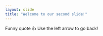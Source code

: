 ```yaml
---
layout: slide
title: "Welcome to our second slide!"
---
```

Funny quote :+1:
Use the left arrow to go back!
